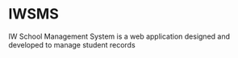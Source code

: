 # IWSMS
IW School Management System is a web application designed and developed to manage student records
